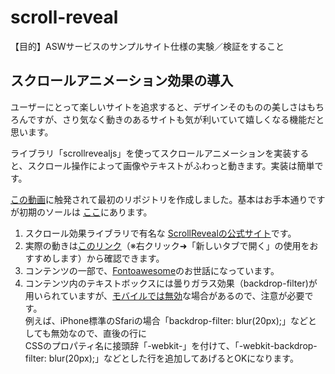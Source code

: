# scroll-reveal

【目的】ASWサービスのサンプルサイト仕様の実験／検証をすること

## スクロールアニメーション効果の導入

ユーザーにとって楽しいサイトを追求すると、デザインそのものの美しさはもちろんですが、さり気なく動きのあるサイトも気が利いていて嬉しくなる機能だと思います。  

ライブラリ「scrollrevealjs」を使ってスクロールアニメーションを実装すると、スクロール操作によって画像やテキストがふわっと動きます。実装は簡単です。

[この動画](https://youtu.be/Wt19KoskUAM)に触発されて最初のリポジトリを作成しました。基本はお手本通りですが初期のソールは
[ここ](https://github.com/Shin-sibainu/Reveal-Scroll-Animation)にあります。  

1. スクロール効果ライブラリで有名な [ScrollRevealの公式サイト](https://scrollrevealjs.org/)です。
2. 実際の動きは[このリンク](https://yuasys.github.io/scroll-reveal/)（※右クリック➜「新しいタブで開く」の使用をおすすめします）から確認できます。
3. コンテンツの一部で、[Fontoawesome](https://fontawesome.com/)のお世話になっています。
3. コンテンツ内のテキストボックスには曇りガラス効果（backdrop-filter)が用いられていますが、[モバイルでは無効](https://caniuse.com/css-backdrop-filter)な場合があるので、注意が必要です。  
例えば、iPhone標準のSfariの場合「backdrop-filter: blur(20px);」などとしても無効なので、直後の行に  
CSSのプロパティ名に接頭辞「-webkit-」を付けて、「-webkit-backdrop-filter: blur(20px);」などとした行を追加してあげるとOKになります。
